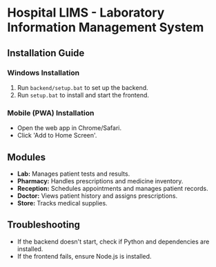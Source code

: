 
# Hospital LIMS - Laboratory Information Management System

## Installation Guide

### Windows Installation
1. Run `backend/setup.bat` to set up the backend.
2. Run `setup.bat` to install and start the frontend.

### Mobile (PWA) Installation
- Open the web app in Chrome/Safari.
- Click 'Add to Home Screen'.

## Modules
- **Lab:** Manages patient tests and results.
- **Pharmacy:** Handles prescriptions and medicine inventory.
- **Reception:** Schedules appointments and manages patient records.
- **Doctor:** Views patient history and assigns prescriptions.
- **Store:** Tracks medical supplies.

## Troubleshooting
- If the backend doesn't start, check if Python and dependencies are installed.
- If the frontend fails, ensure Node.js is installed.

